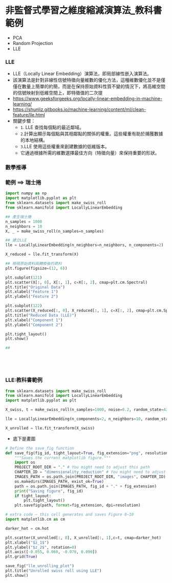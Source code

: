 # 非監督式學習之維度縮減演算法_教科書範例
- PCA
- Random Projection
- LLE

### LLE
- LLE（Locally Linear Embedding）演算法，即局部線性嵌入演算法。
- 該演算法是針對非線性信號特徵向量維數的優化方法，這種維數優化並不是僅僅在數量上簡單的約簡，而是在保持原始資料性質不變的情況下，將高維空間的信號映射到低維空間上，即特徵值的二次提
- https://www.geeksforgeeks.org/locally-linear-embedding-in-machine-learning/
- https://shunliz.gitbooks.io/machine-learning/content/ml/clean-feature/lle.html
- 關鍵步驟：
  - `1`. LLE 查找每個點的最近鄰域。
  - `2`.計算出顯示每個點與其相鄰點的關係的權重。這些權重有助於捕獲數據的本地結構。
  - `3`.LLE 使用這些權重來創建數據的低維版本。
  - 它通過根據所需的維數選擇最佳方向（特徵向量）來保持重要的形狀。
### 數學推導
### 範例 ==> 瑞士捲

```python
import numpy as np
import matplotlib.pyplot as plt
from sklearn.datasets import make_swiss_roll
from sklearn.manifold import LocallyLinearEmbedding

## 產生瑞士捲
n_samples = 1000
n_neighbors = 10
X, _ = make_swiss_roll(n_samples=n_samples)

## 建立LLE
lle = LocallyLinearEmbedding(n_neighbors=n_neighbors, n_components=2)

X_reduced = lle.fit_transform(X)

## 檢視原始資料與轉換後的資料
plt.figure(figsize=(12, 6))

plt.subplot(121)
plt.scatter(X[:, 0], X[:, 1], c=X[:, 2], cmap=plt.cm.Spectral)
plt.title("Original Data")
plt.xlabel("Feature 1")
plt.ylabel("Feature 2")

plt.subplot(122)
plt.scatter(X_reduced[:, 0], X_reduced[:, 1], c=X[:, 2], cmap=plt.cm.Spectral)
plt.title("Reduced Data (LLE)")
plt.xlabel("Component 1")
plt.ylabel("Component 2")

plt.tight_layout()
plt.show()

## 
```

```python


```

```python


```

```python


```

```python


```
### LLE:教科書範例
```python
from sklearn.datasets import make_swiss_roll
from sklearn.manifold import LocallyLinearEmbedding
import matplotlib.pyplot as plt

X_swiss, t = make_swiss_roll(n_samples=1000, noise=0.2, random_state=42)

lle = LocallyLinearEmbedding(n_components=2, n_neighbors=10, random_state=42)

X_unrolled = lle.fit_transform(X_swiss)
```
- 底下是畫圖
```python
# Define the save_fig function
def save_fig(fig_id, tight_layout=True, fig_extension="png", resolution=300):
    """Saves the current matplotlib figure."""
    import os
    PROJECT_ROOT_DIR = "." # You might need to adjust this path
    CHAPTER_ID = "dimensionality_reduction" # You might need to adjust this
    IMAGES_PATH = os.path.join(PROJECT_ROOT_DIR, "images", CHAPTER_ID)
    os.makedirs(IMAGES_PATH, exist_ok=True)
    path = os.path.join(IMAGES_PATH, fig_id + "." + fig_extension)
    print("Saving figure", fig_id)
    if tight_layout:
        plt.tight_layout()
    plt.savefig(path, format=fig_extension, dpi=resolution)
```

```python
# extra code – this cell generates and saves Figure 8–10
import matplotlib.cm as cm

darker_hot = cm.hot

plt.scatter(X_unrolled[:, 0], X_unrolled[:, 1],c=t, cmap=darker_hot)
plt.xlabel("$z_1$")
plt.ylabel("$z_2$", rotation=0)
plt.axis([-0.055, 0.060, -0.070, 0.090])
plt.grid(True)

save_fig("lle_unrolling_plot")
plt.title("Unrolled swiss roll using LLE")
plt.show()
```
